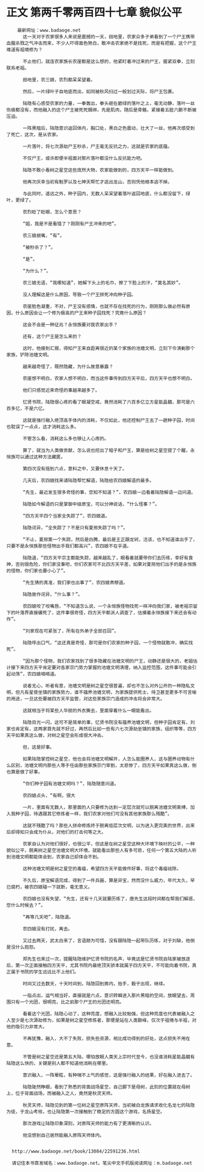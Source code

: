 # 正文 第两千零两百四十七章 貌似公平
        最新网址：www.badaoge.net
          这一天对于农家很多人来说是震撼的一天，田地里，农家众多子弟看到了一个尸王携带血腥杀戮之气冲击而来，不少人吓得面色煞白，敢冲击农家绝不是找死，而是有把握，这个尸王难道有祖境修为？
      
          不止他们，就连农家族长农崖都是这么想的，他紧盯着冲过来的尸王，握紧双拳，立刻联系老祖。
      
          田地里，农三娘，农烈都呆呆望着。
      
          然后，一片绿叶子自地底而出，如同被秋风扫过一般划过天际，将尸王包裹。
      
          陆隐有心感受农家的力量，一拳轰出，拳头砸在碧绿的落叶之上，毫无动静，落叶一丝伤痕都没有，而他融入的这个尸王被死死捆绑，先是肌肉，随后是骨骼，紧接着五脏六腑不断被压迫。
      
          一阵黑暗后，陆隐意识返回体内，胸口处，黑白之色震动，壮大了一丝，他再次感受到了死亡，这次，是从农家。
      
          一片落叶，将七次源劫尸王秒杀，尸王毫无反抗之力，这就是农家的底蕴。
      
          不仅尸王，或许即便半祖面对那片落叶都没什么反抗能力吧。
      
          陆隐不敢小看树之星空这些庞然大物，农家能做到的，四方天平一样能做到。
      
          他再次庆幸当初有魁罗以及七神天帮忙才逃出龙山，否则凭他根本逃不掉。
      
          与此同时，遥远之外，种子园内，无数人呆呆望着落叶返回地底，什么都没留下，绿叶，更绿了。
      
          农烈眨了眨眼，怎么个意思？
      
          “姐，我是不是看错了？刚刚有尸王冲来的吧”。
      
          农三娘抿嘴，“有”。
      
          “被秒杀了？”。
      
          “是”。
      
          “为什么？”。
      
          农三娘无语，“我哪知道”，她解下头上的毛巾，擦了下脸上的汗，“莫名其妙”。
      
          没人理解这是什么原因，导致一个尸王拼死冲向种子园。
      
          农崖脸色凝重，不对，尸王没有感情，也就不存在找死的行为，刚刚那么做必然有原因，什么原因会让一个修为极高的尸王来种子园找死？究竟什么原因？
      
          这会不会是一种征兆？永恒族要对我农家出手？
      
          还有，这个尸王是怎么来的？
      
          这时，他接到汇报，得知尸王来自距离很近的某个家族的池塘文明，立刻下令清剿那个家族，铲除池塘文明。
      
          越来越奇怪了，既然隐藏，为什么故意暴露？
      
          农崖想不明白，农家人想不明白，而当这件事传到四方天平后，四方天平也想不明白。
      
          他们只感觉近来奇怪的事越来越多了。
      
          忆贤书院，陆隐很心疼的看了眼凝空戒，竟然消耗了六百多亿立方星能晶髓，那可是六百多亿，不是六亿。
      
          这就是强行融入绝顶高手体内的消耗，不仅如此，他还控制尸王去了一趟种子园，时间也耽误了一点点，这才消耗这么多。
      
          不管怎么看，消耗这么多也够让人心疼的。
      
          算了，就当为人类做贡献，怎么说也挖出了暗子和尸王，算是给树之星空提了个醒，永恒族可以通过这种方法藏匿。
      
          第四次没有摇到六点，意料之中，又要休息十天了。
      
          几天后，农四娘找来请陆隐帮忙解语，陆隐给农四娘解语的最多。
      
          “先生，最近发生很多奇怪的事，您知不知道？”，农四娘一边看着陆隐解语一边问道。
      
          陆隐如今解语的只是掌御中级原宝，可以分神说话，“什么怪事？”。
      
          “四方天平四个当家全失踪了”，农四娘道。
      
          陆隐诧异，“全失踪了？不是只有夏邢失踪了吗？”。
      
          “不止，夏邢第一个失踪，然后是白腾，最后是王正跟龙轲，活该，也不知道谁出手了，只要不是永恒族那些怪物出手我们都高兴”，农四娘不在乎道。
      
          陆隐道，“四方天平宗主都能失踪，越来越乱了，眼看着就要带你们去历练，幸好有食神，否则很危险，你们家没事吧，你们农家可不比四方天平差，如果对夏邢他们出手的是永恒族的怪物，你们家也要小心了”。
      
          “先生猜的真准，我们家也出事了”，农四娘肃穆道。
      
          陆隐故作诧异，“什么事？”。
      
          农四娘咬了咬嘴唇，“不知道怎么说，一个永恒族怪物找死一样冲向我们家，被老祖宗留下的叶落界直接碾死了，这件事很奇怪，四方天平都派人调查了，估摸着永恒族接下来还会有动作”。
      
          “刘家现在可紧张了，所有在外弟子全部召回”。
      
          陆隐呼出口气，“这还真是奇怪，那可是你们农家的种子园，一个怪物就敢冲，确实找死”。
      
          “因为那个怪物，我们农家找到了很多隐藏在池塘文明的尸王，动静还是很大的，老姐估计接下来四方天平肯定要对各家宗门势力掌握的池塘文明清理，纳入监控范围，这件事可能会引起动荡”，农四娘喃喃道。
      
          说者无心，听者有意，池塘文明是树之星空很普遍，却也不怎么对外公开的一种隐私文明，但凡有星使坐镇的家族势力，谁不蕴养池塘文明，为家族提供死士，侍卫甚至更多不可言喻的用途，一旦这些要被四方天平监管，对这些家族宗门造成的冲击将会非常大。
      
          这就相当于将某些人华丽的外衣撕去，里面穿着什么一眼能看出。
      
          陆隐目光一闪，这可不是简单的事，忆贤书院没有蕴养池塘文明，但种子园肯定有，刘家也肯定有，这两家首先就不好过，再然后比如一些有六七次源劫坐镇的家族，组织等等，四方天平如果真这么做，对树之星空会形成很大冲击。
      
          但，这是好事。
      
          如果陆隐掌控树之星空，他也会将池塘文明解开，人怎么能圈养人，这与圈养动物有什么区别，池塘文明内那些人等于任由那些家族宗门宰割，太悲惨了，四方天平如果真这么做，倒也算是做了好事。
      
          “你们种子园有池塘文明吗？”，陆隐随意问道。
      
          农四娘点头，“有啊，很大
      
          一片，里面有无数人，那里面的人只要修为达到一定层次就可以脱离池塘文明束缚，加入我种子园，待遇跟其它修炼者一样，我们农家对他们可没有其他家族那么残酷”。
      
          这就不残酷了吗？那些人拼命修炼终于脱离低层次文明，以为进入更完美的世界，出来后却得知只会成为仆从，对他们的打击何等之大。
      
          农家自认为对他们很好，也很公平，但这是在树之星空这种大环境下映衬的公平，一种貌似公平，脱离树之星空池塘文明大环境，就能看出那些人有多可悲，任何一个第五大陆的人听到池塘文明都能体会到，农家自己却体会不到。
      
          这种池塘文明是树之星空的毒瘤，希望四方天平能做件好事，将这个毒瘤祛除。
      
          不久后，原宝解语完成，得到了一件兵器，算是异宝，然而没什么威力，年代太久，早已腐朽，被农四娘碰一下就断，毫无意义。
      
          农四娘也没有失望，“先生，还有十几天就要历练了，唐先生这段时间都在帮我们解惑，您什么时候去？”。
      
          “再等几天吧”，陆隐道。
      
          农四娘没有打扰，离去。
      
          又过去两天，武太白来了，言语颇为可惜，没有跟陆隐一起带队历练，对于刘缺，他倒是没什么抱怨。
      
          郑先生也来过一次，提醒陆隐维护忆贤书院的名声，毕竟这是忆贤书院自陆家被放逐后，第一次正面接触四方天平，尤其书院内最绝顶天骄本就属于四方天平，不可能向着书院，真正属于书院的学生远远比不上他们。
      
          时间又过去数天，十天时间到，陆隐回到房内，抬手，骰子出现，继续。
      
          一指点出，运气相当好，直接就是六点，意识转瞬进入那片黑暗的空间，放眼望去，周围只有一个光团，很明亮，比之前那个尸王的光团还明亮。
      
          看着这个光团，陆隐心动了，这种亮度，想融入比较勉强，但这种亮度也代表被融入之人至少是七次源劫修为，如果是树之星空修炼者，那便是站在人类巅峰，仅次于祖境与半祖，对他的吸引力非常大。
      
          不再犹豫，融入，大不了失败，损失些资源，相比成功得到的好处，这点损失不用在意。
      
          不管是树之星空还是第五大陆，哪怕放眼人类天上宗时代至今，也没谁消耗星能晶髓有陆隐这么快的，关键是别人都不知道他消耗在哪里。
      
          意识融入，一阵晕眩，有种喘不上气的感觉，这是强行融入的结果，好在融入进去了。
      
          陆隐陡然睁眼，看到了熟悉的背面战场星空，自己脚下是母树，此刻的位置就在母树上，位于背面战场，而被融入之人，竟然是秋灵天师。
      
          秋灵天师，陆隐见到的第一位树之星空原阵天师，当初被白龙族请求收化名龙七的陆隐为徒，于龙山考核，也让陆隐第一次接触到了稳定的方圆这个游戏，名扬星空。
      
          那次游戏让陆隐印象深刻，对原阵天师的能力有了更清晰的认识。
      
          他没想到自己居然能融入原阵天师体内。
      
      
      http://www.badaoge.net/book/13084/22591236.html
      
      请记住本书首发域名：www.badaoge.net。笔尖中文手机版阅读网址：m.badaoge.net